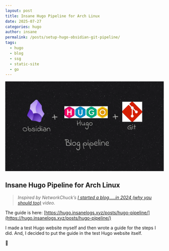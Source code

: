 ```yaml
---
layout: post
title: Insane Hugo Pipeline for Arch Linux
date: 2025-07-27
categories: hugo
author: insane
permalink: /posts/setup-hugo-obsidian-git-pipeline/
tags:
  - hugo
  - blog
  - ssg
  - static-site
  - go
---
```


![Thumbnail for the post](/assets/setup-hugo-obsidian-git-blog-pipeline-in-arch-linux/thumbnail.webp)

## Insane Hugo Pipeline for Arch Linux

> _Inspired by NetworkChuck’s [I started a blog…..in 2024 (why you should too)](https://youtu.be/dnE7c0ELEH8?si=3E6JENc2fJGbbgVT) video._

The guide is here: [https://hugo.insanelogs.xyz/posts/hugo-pipeline/](https://hugo.insanelogs.xyz/posts/hugo-pipeline/)  
  
I made a test Hugo website myself and then wrote a guide for the steps I did. And, I decided to put the guide in the test Hugo website itself.  
  
🦖